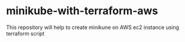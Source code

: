 # minikube-with-terraform-aws
This repository will help to create minikune on AWS ec2 instance using terraform script
